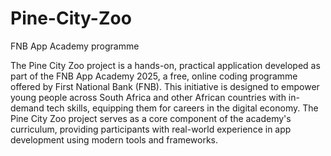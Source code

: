 # Pine-City-Zoo
FNB App Academy programme

The Pine City Zoo project is a hands-on, practical application developed as part of the FNB App Academy 2025, a free, online coding programme offered by First National Bank (FNB). This initiative is designed to empower young people across South Africa and other African countries with in-demand tech skills, equipping them for careers in the digital economy. The Pine City Zoo project serves as a core component of the academy's curriculum, providing participants with real-world experience in app development using modern tools and frameworks.
